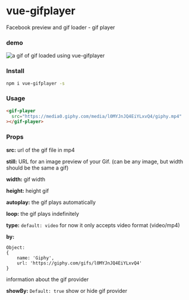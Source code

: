# vue-gifplayer
Facebook preview and gif loader - gif player

### demo
![a gif of gif loaded using vue-gifplayer](http://g.recordit.co/HVGXv0w3nt.gif)

### Install

```bash
npm i vue-gifplayer -s
```

### Usage

```html
<gif-player
  src="https://media0.giphy.com/media/l0MYJnJQ4EiYLxvQ4/giphy.mp4"
></gif-player>
```


### Props

**src:** 
url of the gif file in mp4

**still:**
URL for an image preview of your Gif. (can be any image, but width should be the same a gif)

**width:**
gif width

**height:**
height gif

**autoplay:**
the gif plays automatically

**loop:**
the gif plays indefinitely

**type:** ```default: video```
for now it only accepts video format (video/mp4)


**by:**
```
Object:
{
    name: 'Giphy',
    url: 'https://giphy.com/gifs/l0MYJnJQ4EiYLxvQ4'
}
```
information about the gif provider

**showBy:** ```Default: true```
show or hide gif provider
